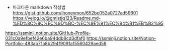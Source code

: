 * 마크다운 markdown 작성법   
<https://gist.github.com/ihoneymon/652be052a0727ad59601>   
<https://velog.io/@gmlstjq123/Readme.md-%ED%8C%8C%EC%9D%BC-%EC%9E%91%EC%84%B1%EB%B2%95>

https://ssminji.notion.site/GitHub-Profile-031c0a9efbef42e6ba94ddb8cd3dfaf0
https://ssminji.notion.site/Notion-Portfolio-483ab71a8b294f9091af5560429aed58
